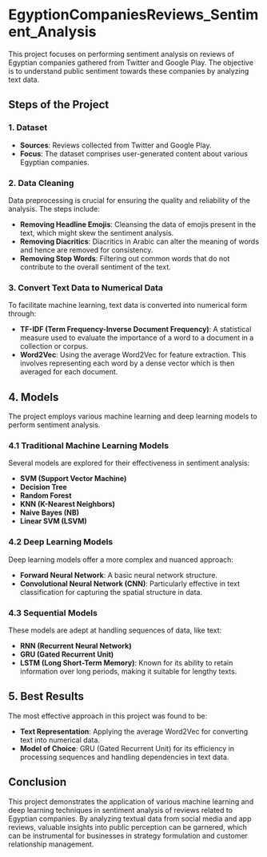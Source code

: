 # EgyptionCompaniesReviews_Sentiment_Analysis

This project focuses on performing sentiment analysis on reviews of Egyptian companies gathered from Twitter and Google Play. The objective is to understand public sentiment towards these companies by analyzing text data.

## Steps of the Project

### 1. Dataset
- **Sources**: Reviews collected from Twitter and Google Play.
- **Focus**: The dataset comprises user-generated content about various Egyptian companies.

### 2. Data Cleaning
Data preprocessing is crucial for ensuring the quality and reliability of the analysis. The steps include:
- **Removing Headline Emojis**: Cleansing the data of emojis present in the text, which might skew the sentiment analysis.
- **Removing Diacritics**: Diacritics in Arabic can alter the meaning of words and hence are removed for consistency.
- **Removing Stop Words**: Filtering out common words that do not contribute to the overall sentiment of the text.

### 3. Convert Text Data to Numerical Data
To facilitate machine learning, text data is converted into numerical form through:
- **TF-IDF (Term Frequency-Inverse Document Frequency)**: A statistical measure used to evaluate the importance of a word to a document in a collection or corpus.
- **Word2Vec**: Using the average Word2Vec for feature extraction. This involves representing each word by a dense vector which is then averaged for each document.

## 4. Models
The project employs various machine learning and deep learning models to perform sentiment analysis.

### 4.1 Traditional Machine Learning Models
Several models are explored for their effectiveness in sentiment analysis:
- **SVM (Support Vector Machine)**
- **Decision Tree**
- **Random Forest**
- **KNN (K-Nearest Neighbors)**
- **Naive Bayes (NB)**
- **Linear SVM (LSVM)**

### 4.2 Deep Learning Models
Deep learning models offer a more complex and nuanced approach:
- **Forward Neural Network**: A basic neural network structure.
- **Convolutional Neural Network (CNN)**: Particularly effective in text classification for capturing the spatial structure in data.

### 4.3 Sequential Models
These models are adept at handling sequences of data, like text:
- **RNN (Recurrent Neural Network)**
- **GRU (Gated Recurrent Unit)**
- **LSTM (Long Short-Term Memory)**: Known for its ability to retain information over long periods, making it suitable for lengthy texts.

## 5. Best Results
The most effective approach in this project was found to be:
- **Text Representation**: Applying the average Word2Vec for converting text into numerical data.
- **Model of Choice**: GRU (Gated Recurrent Unit) for its efficiency in processing sequences and handling dependencies in text data.

## Conclusion
This project demonstrates the application of various machine learning and deep learning techniques in sentiment analysis of reviews related to Egyptian companies. By analyzing textual data from social media and app reviews, valuable insights into public perception can be garnered, which can be instrumental for businesses in strategy formulation and customer relationship management.
